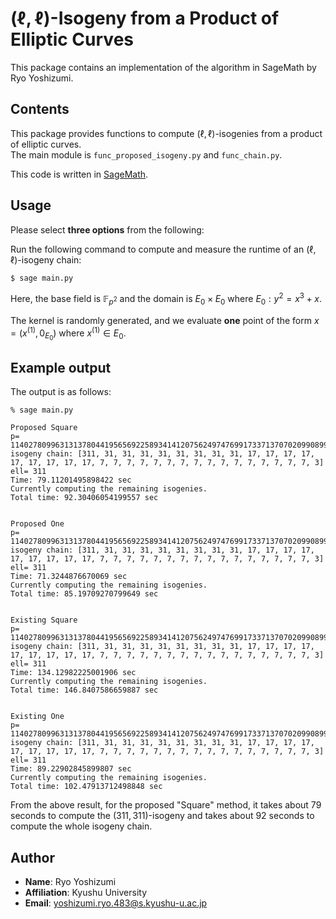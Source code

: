 # $(\ell,\ell)$-Isogeny from a Product of Elliptic Curves


This package contains an implementation of the algorithm in SageMath by Ryo Yoshizumi. 

## Contents

This package provides functions to compute $(\ell,\ell)$-isogenies from a product of elliptic curves.  
The main module is `func_proposed_isogeny.py` and `func_chain.py`.

This code is written in [SageMath](https://www.sagemath.org).

## Usage

Please select **three options** from the following:

Run the following command to compute and measure the runtime of an $(\ell,\ell)$-isogeny chain:

```bash
$ sage main.py
 ```

Here, the base field is $\mathbb{F}_{p^2}$ and the domain is $E_0\times E_0$ where $E_0 : y^2=x^3+x$. 

The  kernel is randomly generated, and we evaluate **one** point of the form $x=(x^{(1)},0_{E_0})$ where $x^{(1)}\in E_0$.


## Example output

The output is as follows:
```
% sage main.py  
 
Proposed Square
p= 11402780996313137804419565692258934141207562497476991733713707020990899136527
isogeny chain: [311, 31, 31, 31, 31, 31, 31, 31, 31, 17, 17, 17, 17, 17, 17, 17, 17, 17, 7, 7, 7, 7, 7, 7, 7, 7, 7, 7, 7, 7, 7, 7, 7, 7, 3]
ell= 311
Time: 79.11201495898422 sec
Currently computing the remaining isogenies.
Total time: 92.30406054199557 sec
 
 
Proposed One
p= 11402780996313137804419565692258934141207562497476991733713707020990899136527
isogeny chain: [311, 31, 31, 31, 31, 31, 31, 31, 31, 17, 17, 17, 17, 17, 17, 17, 17, 17, 7, 7, 7, 7, 7, 7, 7, 7, 7, 7, 7, 7, 7, 7, 7, 7, 3]
ell= 311
Time: 71.3244876670069 sec
Currently computing the remaining isogenies.
Total time: 85.19709270799649 sec
 
 
Existing Square
p= 11402780996313137804419565692258934141207562497476991733713707020990899136527
isogeny chain: [311, 31, 31, 31, 31, 31, 31, 31, 31, 17, 17, 17, 17, 17, 17, 17, 17, 17, 7, 7, 7, 7, 7, 7, 7, 7, 7, 7, 7, 7, 7, 7, 7, 7, 3]
ell= 311
Time: 134.12982225001906 sec
Currently computing the remaining isogenies.
Total time: 146.8407586659887 sec
 
 
Existing One
p= 11402780996313137804419565692258934141207562497476991733713707020990899136527
isogeny chain: [311, 31, 31, 31, 31, 31, 31, 31, 31, 17, 17, 17, 17, 17, 17, 17, 17, 17, 7, 7, 7, 7, 7, 7, 7, 7, 7, 7, 7, 7, 7, 7, 7, 7, 3]
ell= 311
Time: 89.22902845899807 sec
Currently computing the remaining isogenies.
Total time: 102.47913712498848 sec

```

From the above result, for the proposed "Square" method, it takes about 79 seconds to compute the $(311,311)$-isogeny and takes about 92 seconds to compute the whole isogeny chain. 

## Author
- **Name**: Ryo Yoshizumi 
- **Affiliation**: Kyushu University
- **Email**: yoshizumi.ryo.483@s.kyushu-u.ac.jp


